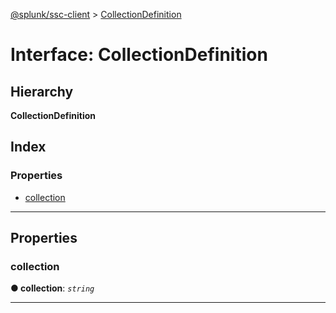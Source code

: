 [@splunk/ssc-client](../README.md) > [CollectionDefinition](../interfaces/collectiondefinition.md)

# Interface: CollectionDefinition

## Hierarchy

**CollectionDefinition**

## Index

### Properties

* [collection](collectiondefinition.md#collection)

---

## Properties

<a id="collection"></a>

###  collection

**● collection**: *`string`*

___

